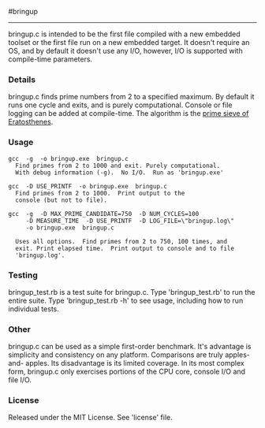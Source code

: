 #bringup
- - - - - - - -
bringup.c is intended to be the first file compiled with a new embedded toolset
or the first file run on a new embedded target.  It doesn't require an OS, and
by default it doesn't use any I/O, however, I/O is supported with 
compile-time parameters.


### Details
bringup.c finds prime numbers from 2 to a specified maximum.  By default it
runs one cycle and exits, and is purely computational.  Console or file 
logging can be added at compile-time.  The algorithm is the 
[prime sieve of Eratosthenes](http://en.wikipedia.org/wiki/Sieve_of_eratosthenes).


### Usage

    gcc  -g  -o bringup.exe  bringup.c
      Find primes from 2 to 1000 and exit. Purely computational.  
      With debug information (-g).  No I/O.  Run as 'bringup.exe'

    gcc  -D USE_PRINTF  -o bringup.exe  bringup.c
      Find primes from 2 to 1000.  Print output to the 
      console (but not to file).  
    
    gcc  -g  -D MAX_PRIME_CANDIDATE=750  -D NUM_CYCLES=100  
         -D MEASURE_TIME  -D USE_PRINTF  -D LOG_FILE=\"bringup.log\"
         -o bringup.exe  bringup.c

      Uses all options.  Find primes from 2 to 750, 100 times, and
      exit. Print elapsed time.  Print output to console and to file 
      'bringup.log'.


### Testing
bringup_test.rb is a test suite for bringup.c.  Type 'bringup_test.rb' to run
the entire suite.  Type 'bringup_test.rb -h' to see usage, including how to 
run individual tests.


### Other
bringup.c can be used as a simple first-order benchmark.  It's advantage is
simplicity and consistency on any platform.  Comparisons are truly apples-and-
apples.  Its disadvantage is its limited coverage.  In its most complex form, 
bringup.c only exercises portions of the CPU core, console I/O and file I/O.


### License
Released under the MIT License.  See 'license' file.
